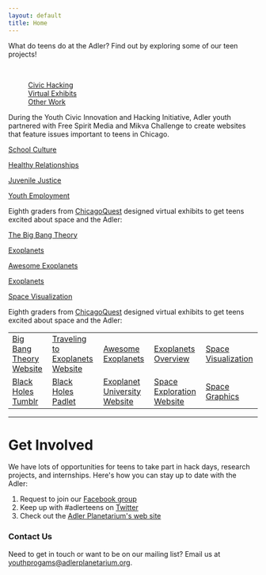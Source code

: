 ```yaml
---
layout: default
title: Home
---
```


What do teens do at the Adler? 
Find out by exploring some of our teen projects!

<br>
<dl class="tabs" data-tab>
  <dd class="active"><a href="#tab-1">Civic Hacking</a></dd>
  <dd><a href="#tab-2">Virtual Exhibits</a></dd>
  <dd><a href="#tab-3">Other Work</a></dd> 
</dl>
<div class="tabs-content">
  
  <div class="content active" id="tab-1">
    <p>During the Youth Civic Innovation and Hacking Initiative, Adler youth partnered with Free Spirit Media and Mikva Challenge to create websites that feature issues important to teens in Chicago.</p>
    <p><a href="http://bit.ly/1kNTCcp" target="_blank">School Culture</a></p>
    <p><a href="http://bit.ly/1quHPPd" target="_blank">Healthy Relationships</a></p>
    <p><a href="http://bit.ly/1km65Bs" target="_blank">Juvenile Justice</a></p>
    <p><a href="http://bit.ly/1lYE5U6" target="_blank">Youth Employment</a></p>
  </div>
  
  <div class="content" id="tab-2">
    <p>Eighth graders from <a href="http://www.chicagoquest.org/" target="_blank">ChicagoQuest</a> designed virtual exhibits to get teens excited about space and the Adler:</p>
    <p><a href="http://teensatadler.wix.com/the-sky" target="_blank">The Big Bang Theory</a></p>
    <p><a href="http://teensatadler.wix.com/exoplanets" target="_blank">Exoplanets</a></p>
    <p><a href="http://teensatadler.wix.com/awesomexoplanets" target="_blank">Awesome Exoplanets</a></p>
    <p><a href="https://teensatadler.makes.org/thimble/LTEzMjkwNzAwODA=/exoplanets" target="_blank">Exoplanets</a></p>
    <p><a href="https://teensatadler.makes.org/thimble/LTEzNzk0MDE3Mjg=/space-viz-by-team-jupiter-descendants" target="_blank">Space Visualization</a></p>
  </div>
  
  <div class="content" id="tab-3">
    <p>Eighth graders from <a href="http://www.chicagoquest.org/" target="_blank">ChicagoQuest</a> designed virtual exhibits to get teens excited about space and the Adler:</p>
    <table>
      <tr>
        <td><a href="http://teensatadler.wix.com/the-sky" target="_blank"> Big Bang Theory Website</a></td>
        <td><a href="http://teensatadler.wix.com/exoplanets" target="_blank">Traveling to Exoplanets Website</a></td>
        <td><a href="http://teensatadler.wix.com/awesomexoplanets" target="_blank">Awesome Exoplanets</a></td>
        <td><a href="https://teensatadler.makes.org/thimble/LTEzMjkwNzAwODA=/exoplanets" target="_blank">Exoplanets Overview</a></td>
        <td><a href="https://teensatadler.makes.org/thimble/LTEzNzk0MDE3Mjg=/space-viz-by-team-jupiter-descendants" target="_blank">Space Visualization</a></td>
      </tr>
      <tr>
        <td><a href="http://blackholesatadler.tumblr.com/" target="_blank">Black Holes Tumblr</a></td>
        <td><a href="http://padlet.com/teensatadler/blackholes" target="_blank">Black Holes Padlet</a></td>
        <td><a href="http://teensatadler.wix.com/unisciencegsm" target="_blank">Exoplanet University Website</a></td>
        <td><a href="http://teensatadler.wix.com/space-exploration" target="_blank">Space Exploration Website</a></td>
        <td><a href="http://padlet.com/teensatadler/CQImages" target="_blank">Space Graphics</a></td>
      </tr>
    </table>
  </div>
  
  <hr>
</div>


# Get Involved
We have lots of opportunities for teens to take part in hack days, research projects, and internships. Here's how you can stay up to date with the Adler:

1. Request to join our [Facebook group](https://www.facebook.com/groups/adlerteens)
2. Keep up with #adlerteens on [Twitter](https://twitter.com/search?f=realtime&q=%23adlerteens&src=hash)
3. Check out the [Adler Planetarium's web site](http://www.adlerplanetarium.org/teen-opportunities/)

### Contact Us
Need to get in touch or want to be on our mailing list? Email us at [youthprogams@adlerplanetarium.org](mailto:youthprograms@adlerplanetarium.org). 
